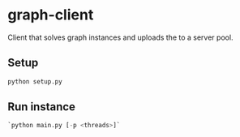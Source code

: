 # graph-client
Client that solves graph instances and uploads the to a server pool.

## Setup
```python
python setup.py
```

## Run instance
```python
`python main.py [-p <threads>]`
```
